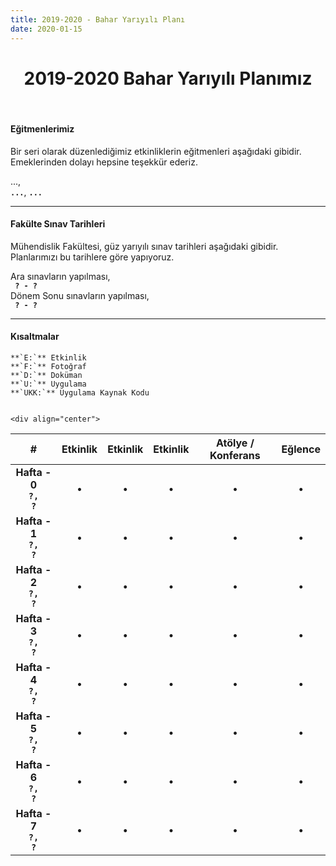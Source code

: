 ```yaml
---
title: 2019-2020 - Bahar Yarıyılı Planı
date: 2020-01-15
---
```


<h1 align="center">2019-2020 Bahar Yarıyılı Planımız</h1>
<br>

#### Eğitmenlerimiz
Bir seri olarak düzenlediğimiz etkinliklerin eğitmenleri aşağıdaki gibidir. Emeklerinden dolayı hepsine teşekkür ederiz.  

...,  
**`...`**, **`...`**

---

#### Fakülte Sınav Tarihleri  
Mühendislik Fakültesi, güz yarıyılı sınav tarihleri aşağıdaki gibidir. Planlarımızı bu tarihlere göre yapıyoruz.  

Ara sınavların yapılması,  
**` ? - ?`**  
Dönem Sonu sınavların yapılması,  
**` ? - ?`**

---

#### Kısaltmalar   
	**`E:`** Etkinlik  
	**`F:`** Fotoğraf  
	**`D:`** Doküman  
	**`U:`** Uygulama  
	**`UKK:`** Uygulama Kaynak Kodu


	<div align="center">


| # | Etkinlik | Etkinlik | Etkinlik | Atölye / Konferans | Eğlence |
|:-:|:--------:|:--------:|:--------:|:------:|:-------:|
| **Hafta - 0**<br>**`?,`<br>`?`** | &bull; | &bull; | &bull; | &bull; | &bull; |
| **Hafta - 1**<br>**`?,`<br>`?`** | &bull; | &bull; | &bull; | &bull; | &bull; |
| **Hafta - 2**<br>**`?,`<br>`?`** | &bull; | &bull; | &bull; | &bull; | &bull; |
| **Hafta - 3**<br>**`?,`<br>`?`** | &bull; | &bull; | &bull; | &bull; | &bull; |
| **Hafta - 4**<br>**`?,`<br>`?`** | &bull; | &bull; | &bull; | &bull; | &bull; |
| **Hafta - 5**<br>**`?,`<br>`?`** | &bull; | &bull; | &bull; | &bull; | &bull; |
| **Hafta - 6**<br>**`?,`<br>`?`** | &bull; | &bull; | &bull; | &bull; | &bull; |
| **Hafta - 7**<br>**`?,`<br>`?`** | &bull; | &bull; | &bull; | &bull; | &bull; |

</div>
